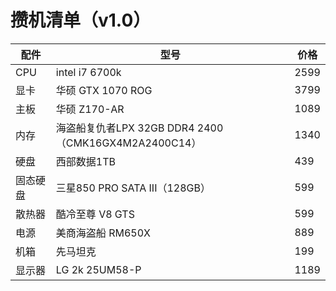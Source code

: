 # 攒机清单（v1.0）

|	配件		|	型号	|	价格		|
|-------------|--------|------------|
|	CPU		  |		intel i7 6700k			|		2599		|
|	显卡		|	 华硕 GTX 1070 ROG		|		 3799		|
|	主板		|	华硕 Z170-AR			|		1089		|
|	内存		|	海盗船复仇者LPX 32GB DDR4 2400（CMK16GX4M2A2400C14）	|	1340		|
|	硬盘		|	西部数据1TB 			|		439			|
|	固态硬盘	|	三星850 PRO SATA III（128GB）	|		599		|
|	散热器		|	酷冷至尊 V8 GTS					|		599		|
|	电源		|		美商海盗船 RM650X					|			889		|
|	机箱		|		先马坦克					|		199			|
|	显示器	|	LG 2k 25UM58-P	|		1189		|